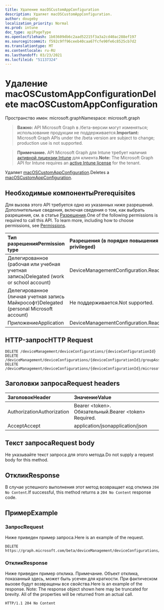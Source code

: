 ```yaml
---
title: Удаление macOSCustomAppConfiguration
description: Удаляет macOSCustomAppConfiguration.
author: dougeby
localization_priority: Normal
ms.prod: intune
doc_type: apiPageType
ms.openlocfilehash: 1b03609db6c2aad52215f3a3a2cd40ac288ef197
ms.sourcegitcommit: f592c9ff96ceeb40caa67fcfe90fe6c8525cb7d2
ms.translationtype: MT
ms.contentlocale: ru-RU
ms.lasthandoff: 03/23/2021
ms.locfileid: "51137324"
---
```

# <a name="delete-macoscustomappconfiguration"></a><span data-ttu-id="d19a8-103">Удаление macOSCustomAppConfiguration</span><span class="sxs-lookup"><span data-stu-id="d19a8-103">Delete macOSCustomAppConfiguration</span></span>

<span data-ttu-id="d19a8-104">Пространство имен: microsoft.graph</span><span class="sxs-lookup"><span data-stu-id="d19a8-104">Namespace: microsoft.graph</span></span>

> <span data-ttu-id="d19a8-105">**Важно:** API Microsoft Graph в /бета-версии могут изменяться; использование продукции не поддерживается.</span><span class="sxs-lookup"><span data-stu-id="d19a8-105">**Important:** Microsoft Graph APIs under the /beta version are subject to change; production use is not supported.</span></span>

> <span data-ttu-id="d19a8-106">**Примечание.** API Microsoft Graph для Intune требует наличия [активной лицензии Intune](https://go.microsoft.com/fwlink/?linkid=839381) для клиента.</span><span class="sxs-lookup"><span data-stu-id="d19a8-106">**Note:** The Microsoft Graph API for Intune requires an [active Intune license](https://go.microsoft.com/fwlink/?linkid=839381) for the tenant.</span></span>

<span data-ttu-id="d19a8-107">Удаляет [macOSCustomAppConfiguration](../resources/intune-deviceconfig-macoscustomappconfiguration.md).</span><span class="sxs-lookup"><span data-stu-id="d19a8-107">Deletes a [macOSCustomAppConfiguration](../resources/intune-deviceconfig-macoscustomappconfiguration.md).</span></span>

## <a name="prerequisites"></a><span data-ttu-id="d19a8-108">Необходимые компоненты</span><span class="sxs-lookup"><span data-stu-id="d19a8-108">Prerequisites</span></span>
<span data-ttu-id="d19a8-p101">Для вызова этого API требуется одно из указанных ниже разрешений. Дополнительные сведения, включая сведения о том, как выбрать разрешения, см. в статье [Разрешения](/graph/permissions-reference).</span><span class="sxs-lookup"><span data-stu-id="d19a8-p101">One of the following permissions is required to call this API. To learn more, including how to choose permissions, see [Permissions](/graph/permissions-reference).</span></span>

|<span data-ttu-id="d19a8-111">Тип разрешения</span><span class="sxs-lookup"><span data-stu-id="d19a8-111">Permission type</span></span>|<span data-ttu-id="d19a8-112">Разрешения (в порядке повышения привилегий)</span><span class="sxs-lookup"><span data-stu-id="d19a8-112">Permissions (from least to most privileged)</span></span>|
|:---|:---|
|<span data-ttu-id="d19a8-113">Делегированное (рабочая или учебная учетная запись)</span><span class="sxs-lookup"><span data-stu-id="d19a8-113">Delegated (work or school account)</span></span>|<span data-ttu-id="d19a8-114">DeviceManagementConfiguration.ReadWrite.All</span><span class="sxs-lookup"><span data-stu-id="d19a8-114">DeviceManagementConfiguration.ReadWrite.All</span></span>|
|<span data-ttu-id="d19a8-115">Делегированное (личная учетная запись Майкрософт)</span><span class="sxs-lookup"><span data-stu-id="d19a8-115">Delegated (personal Microsoft account)</span></span>|<span data-ttu-id="d19a8-116">Не поддерживается.</span><span class="sxs-lookup"><span data-stu-id="d19a8-116">Not supported.</span></span>|
|<span data-ttu-id="d19a8-117">Приложение</span><span class="sxs-lookup"><span data-stu-id="d19a8-117">Application</span></span>|<span data-ttu-id="d19a8-118">DeviceManagementConfiguration.ReadWrite.All</span><span class="sxs-lookup"><span data-stu-id="d19a8-118">DeviceManagementConfiguration.ReadWrite.All</span></span>|

## <a name="http-request"></a><span data-ttu-id="d19a8-119">HTTP-запрос</span><span class="sxs-lookup"><span data-stu-id="d19a8-119">HTTP Request</span></span>
<!-- {
  "blockType": "ignored"
}
-->
``` http
DELETE /deviceManagement/deviceConfigurations/{deviceConfigurationId}
DELETE /deviceManagement/deviceConfigurations/{deviceConfigurationId}/groupAssignments/{deviceConfigurationGroupAssignmentId}/deviceConfiguration
DELETE /deviceManagement/deviceConfigurations/{deviceConfigurationId}/microsoft.graph.windowsDomainJoinConfiguration/networkAccessConfigurations/{deviceConfigurationId}
```

## <a name="request-headers"></a><span data-ttu-id="d19a8-120">Заголовки запроса</span><span class="sxs-lookup"><span data-stu-id="d19a8-120">Request headers</span></span>
|<span data-ttu-id="d19a8-121">Заголовок</span><span class="sxs-lookup"><span data-stu-id="d19a8-121">Header</span></span>|<span data-ttu-id="d19a8-122">Значение</span><span class="sxs-lookup"><span data-stu-id="d19a8-122">Value</span></span>|
|:---|:---|
|<span data-ttu-id="d19a8-123">Authorization</span><span class="sxs-lookup"><span data-stu-id="d19a8-123">Authorization</span></span>|<span data-ttu-id="d19a8-124">Bearer &lt;token&gt;. Обязательный.</span><span class="sxs-lookup"><span data-stu-id="d19a8-124">Bearer &lt;token&gt; Required.</span></span>|
|<span data-ttu-id="d19a8-125">Accept</span><span class="sxs-lookup"><span data-stu-id="d19a8-125">Accept</span></span>|<span data-ttu-id="d19a8-126">application/json</span><span class="sxs-lookup"><span data-stu-id="d19a8-126">application/json</span></span>|

## <a name="request-body"></a><span data-ttu-id="d19a8-127">Текст запроса</span><span class="sxs-lookup"><span data-stu-id="d19a8-127">Request body</span></span>
<span data-ttu-id="d19a8-128">Не указывайте текст запроса для этого метода.</span><span class="sxs-lookup"><span data-stu-id="d19a8-128">Do not supply a request body for this method.</span></span>

## <a name="response"></a><span data-ttu-id="d19a8-129">Отклик</span><span class="sxs-lookup"><span data-stu-id="d19a8-129">Response</span></span>
<span data-ttu-id="d19a8-130">В случае успешного выполнения этот метод возвращает код отклика `204 No Content`.</span><span class="sxs-lookup"><span data-stu-id="d19a8-130">If successful, this method returns a `204 No Content` response code.</span></span>

## <a name="example"></a><span data-ttu-id="d19a8-131">Пример</span><span class="sxs-lookup"><span data-stu-id="d19a8-131">Example</span></span>

### <a name="request"></a><span data-ttu-id="d19a8-132">Запрос</span><span class="sxs-lookup"><span data-stu-id="d19a8-132">Request</span></span>
<span data-ttu-id="d19a8-133">Ниже приведен пример запроса.</span><span class="sxs-lookup"><span data-stu-id="d19a8-133">Here is an example of the request.</span></span>
``` http
DELETE https://graph.microsoft.com/beta/deviceManagement/deviceConfigurations/{deviceConfigurationId}
```

### <a name="response"></a><span data-ttu-id="d19a8-134">Отклик</span><span class="sxs-lookup"><span data-stu-id="d19a8-134">Response</span></span>
<span data-ttu-id="d19a8-p102">Ниже приведен пример отклика. Примечание. Объект отклика, показанный здесь, может быть усечен для краткости. При фактическом вызове будут возвращены все свойства.</span><span class="sxs-lookup"><span data-stu-id="d19a8-p102">Here is an example of the response. Note: The response object shown here may be truncated for brevity. All of the properties will be returned from an actual call.</span></span>
``` http
HTTP/1.1 204 No Content
```




